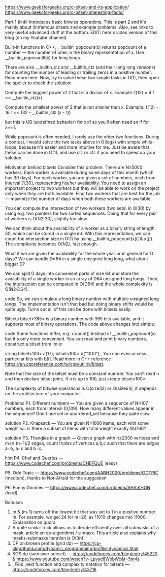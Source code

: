 
https://www.geeksforgeeks.org/c-bitset-and-its-application/ <break>
https://www.geeksforgeeks.org/c-bitset-interesting-facts/

Part 1 (link) introduces basic bitwise operations. This is part 2 and it's mainly about (in)famous bitsets and example problems. Also, see links to very useful advanced stuff at the bottom. EDIT: here's video version of this blog (on my Youtube channel).

Built-in functions
In C++, __builtin_popcount(x) returns popcount of a number — the number of ones in the binary representation of x. Use __builtin_popcountll(x) for long longs.

There are also __builtin_clz and __builtin_ctz (and their long long versions) for counting the number of leading or trailing zeros in a positive number. Read more here. Now, try to solve these two simple tasks in O(1), then open the spoiler to check the solution:

Compute the biggest power of 2 that is a divisor of x. Example: f(12) = 4
1 << __builtin_ctz(x)

Compute the smallest power of 2 that is not smaller than x. Example: f(12) = 16
1 << (32 - __builtin_clz (x - 1))

but this is UB (undefined behavior) for x≤1 so you'll often need an if for x==1.

While popcount is often needed, I rarely use the other two functions. During a contest, I would solve the two tasks above in O(logx) with simple while-loops, because it's easier and more intuitive for me. Just be aware that these can be done in O(1), and use clz or ctz if you need to speed up your solution.

Motivation behind bitsets
Consider this problem: There are N≤5000 workers. Each worker is available during some days of this month (which has 30 days). For each worker, you are given a set of numbers, each from interval [1,30], representing his/her availability. You need to assign an important project to two workers but they will be able to work on the project only when they are both available. Find two workers that are best for the job — maximize the number of days when both these workers are available.

You can compute the intersection of two workers (two sets) in O(30) by using e.g. two pointers for two sorted sequences. Doing that for every pair of workers is O(N2⋅30), slightly too slow.

We can think about the availability of a worker as a binary string of length 30, which can be stored in a single int. With this representation, we can count the intersection size in O(1) by using __builtin_popcount(x[i] & x[j]). The complexity becomes O(N2), fast enough.

What if we are given the availability for the whole year or in general for D days? We can handle D≤64 in a single unsigned long long, what about bigger D?

We can split D days into convenient parts of size 64 and store the availability of a single worker in an array of D64 unsigned long longs. Then, the intersection can be computed in O(D64) and the whole complexity is O(N2⋅D64).

code
So, we can simulate a long binary number with multiple unsigned long longs. The implementation isn't that bad but doing binary shifts would be quite ugly. Turns out all of this can be done with bitsets easily.

Bitsets
bitset<365> is a binary number with 365 bits available, and it supports most of binary operations. The code above changes into simple:

code
Some functions differ, e.g. x.count() instead of __builtin_popcount(x) but it's only more convenient. You can read and print binary numbers, construct a bitset from int or 

string bitset<100> a(17); bitset<100> b("1010");. You can even access particular bits with b[i]. Read more in C++ reference https://en.cppreference.com/w/cpp/utility/bitset.

Note that the size of the bitset must be a constant number. You can't read n and then declare bitset<n> john;. If n is up to 100, just create bitset<100>.

The complexity of bitwise operations is O(size32) or O(size64), it depends on the architecture of your computer.

Problems
P1. Different numbers — You are given a sequence of N≤107 numbers, each from interval [0,109]. How many different values appear in the sequence? Don't use set or unordered_set because they quite slow.

solution
P2. Knapsack — You are given N≤1000 items, each with some weight wi. Is there a subset of items with total weight exactly W≤106?

solution
P3. Triangles in a graph — Given a graph with n≤2000 vertices and m≤n⋅(n−1)/2 edges, count triples of vertices a,b,c such that there are edges a−b, a−c and b−c.

hint
P4. Chef and Queries — https://www.codechef.com/problems/CHEFQUE (easy)

P5. Odd Topic — https://www.codechef.com/AABH2020/problems/ODTPIC (medium), thanks to Not-Afraid for the suggestion

P6. Funny Gnomes — https://www.codechef.com/problems/SHAIKHGN (hard)

Bonuses
1) m & (m-1) turns off the lowest bit that was set to 1 in a positive number m. For example, we get 24 for m=26, as 11010 changes into 11000. Explanation on quora
2) A quite similar trick allows us to iterate efficiently over all submasks of a mask, article on cp-algorithms / e-maxx. This article also explains why masks-submasks iteration is O(3n).
3) DP on broken profile (grid dp) — https://cp-algorithms.com/dynamic_programming/profile-dynamics.html
4) SOS dp (sum over subset) — https://codeforces.com/blog/entry/45223 & https://www.youtube.com/watch?v=Lpvsd8WpbWc&t=5m4s
5) _Find_next function and complexity notation for bitsets — https://codeforces.com/blog/entry/43718
